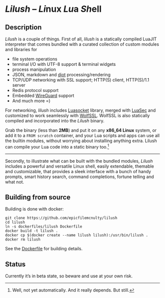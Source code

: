 # *Lilush* – *Li*nux *Lu*a *Sh*ell

## Description

*Lilush* is a couple of things. First of all, *lilush* is a statically
compiled LuaJIT interpreter that comes bundled with a curated collection
of custom modules and libraries for

* file system operations
* terminal I/O with UTF-8 support & terminal widgets
* process manipulation
* JSON, markdown and [djot](https://djot.net/) processing/rendering
* TCP/UDP networking with SSL support; HTTP(S) client, HTTP(S)/1.1 server
* Redis protocol support
* Embedded [WireGuard](https://www.wireguard.com/embedding/) support
* And much more =)

For networking, *lilush* includes [Luasocket](https://github.com/lunarmodules/luasocket) library,
merged with [LuaSec](https://github.com/lunarmodules/luasec) and customized 
to work seamlessly with [WolfSSL](https://www.wolfssl.com/).
WolfSSL is also statically compiled and incorporated into the *Lilush* binary.

Grab the binary (less than **2MB**) and put it on any **x86_64 Linux**
system, or add it to a `FROM scratch` container, and your Lua scripts
and apps can use all the builtin modules, without worrying about
installing anything extra. Lilush can compile your Lua code into a
static binary too.[^1]

---

Secondly, to illustrate what can be built with the bundled modules, 
*Lilush* includes a powerful and versatile Linux shell, easily extendable, 
themable and customizable, that provides a sleek interface with a bunch of 
handy prompts, smart history search, command completions, fortune telling and what not.

## Building from source

Building is done with docker:

```
git clone https://github.com/epicfilemcnulty/lilush
cd lilush
ln -s dockerfiles/lilush Dockerfile
docker build -t lilush .
docker cp $(docker create --name lilush lilush):/usr/bin/lilush .
docker rm lilush
```
See the [Dockerfile](dockerfiles/lilush) for building details.

## Status

Currently it’s in beta state, so beware and use at your own risk.

[^1]: Well, not yet automatically. And it really depends. But still.
